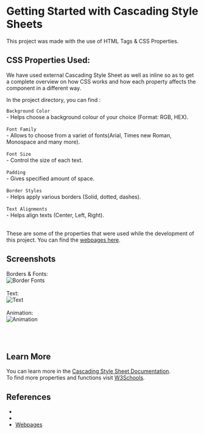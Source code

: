 # Getting Started with Cascading Style Sheets

This project was made with the use of HTML Tags & CSS Properties.

## CSS Properties Used:

We have used external Cascading Style Sheet as well as inline so as to get a complete overview on how CSS works and how each property affects the component in a different way.

In the project directory, you can find :

 `Background Color`</br> - Helps choose a background colour of your choice (Format: RGB, HEX).</br></br>
 `Font Family`</br> - Allows to choose from a variet of fonts(Arial, Times new Roman, Monospace and many more).</br></br>
 `Font Size`</br> - Control the size of each text.</br></br>
 `Padding`</br> - Gives specified amount of space.</br></br>
 `Border Styles`</br> - Helps apply various borders (Solid, dotted, dashes).</br></br>
 `Text Alignments`</br> - Helps align texts (Center, Left, Right).</br></br>
 
 These are some of the properties that were used while the development of this project. You can find the [webpages here](https://github.com/amaandakhway1234/CSS_Properties/tree/main/Webpages).<br>



## Screenshots

Borders & Fonts: </br>
![Border Fonts](https://user-images.githubusercontent.com/56954344/129965534-fa3f80a2-0b23-4808-a5c2-5549b81e7df8.png)</br></br>
Text: </br>
![Text](https://user-images.githubusercontent.com/56954344/129965539-a0c7ff5c-8526-453f-8362-3a597e067aa7.png)</br></br>
Animation: </br>
![Animation](https://user-images.githubusercontent.com/56954344/129965525-6bfb2ba4-4128-479e-a034-b9866f0af2f4.png)</br>

<br><br>

## Learn More

You can learn more in the [Cascading Style Sheet Documentation](https://developer.mozilla.org/en-US/docs/Web/CSS).</br>
To find more properties and functions visit [W3Schools](https://www.w3schools.com/).


## References

<ul
    <li></li>
    <li><a href = "https://www.w3schools.com/css/css_text_align.asp"/></li>
    <li><a href = "https://www.thoughtco.com/index-html-page-3466505"/></li>
    <li><a href = "https://www.creativebloq.com/inspiration/css-animation-examples">Webpages</a></li>
    </ul>
